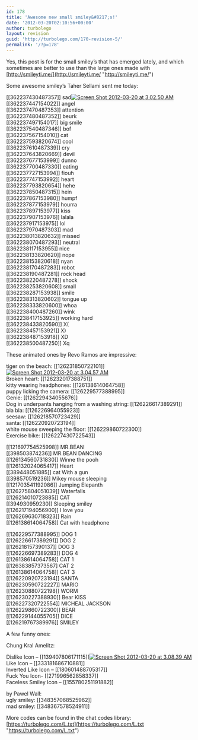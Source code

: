 ```yaml
---
id: 178
title: 'Awesome new small smiley&#8217;s!'
date: '2012-03-20T02:10:56+00:00'
author: turbolego
layout: revision
guid: 'http://turbolego.com/170-revision-5/'
permalink: '/?p=178'
---
```


Yes, this post is for the small smiley’s that has emerged lately, and which sometimes are better to use than the large ones made with [http://smileyti.me/](http://smileyti.me/ "http://smileyti.me/")

Some awesome smiley’s Taher Sellami sent me today:

\[\[362237430487357\]\] sad[![](https://turbolego.com/wp-content/uploads/2012/03/Screen-Shot-2012-03-20-at-3.02.50-AM.png "Screen Shot 2012-03-20 at 3.02.50 AM")](https://turbolego.com/wp-content/uploads/2012/03/Screen-Shot-2012-03-20-at-3.02.50-AM.png)  
\[\[362237447154022\]\] angel  
\[\[362237470487353\]\] attention  
\[\[362237480487352\]\] beurk  
\[\[362237497154017\]\] big smile  
\[\[362237540487346\]\] bof  
\[\[362237567154010\]\] cat  
\[\[362237593820674\]\] cool  
\[\[362237610487339\]\] cry  
\[\[362237643820669\]\] devil  
\[\[362237677153999\]\] dunno  
\[\[362237700487330\]\] eating  
\[\[362237727153994\]\] fiouh  
\[\[362237747153992\]\] heart  
\[\[362237793820654\]\] hehe  
\[\[362237850487315\]\] hein  
\[\[362237867153980\]\] humpf  
\[\[362237877153979\]\] hourra  
\[\[362237897153977\]\] kiss  
\[\[362237907153976\]\] lalala  
\[\[362237917153975\]\] lol  
\[\[362237970487303\]\] mad  
\[\[362238013820632\]\] missed  
\[\[362238070487293\]\] neutral  
\[\[362238117153955\]\] nice  
\[\[362238133820620\]\] nope  
\[\[362238153820618\]\] nyan  
\[\[362238170487283\]\] robot  
\[\[362238190487281\]\] rock head  
\[\[362238220487278\]\] shock  
\[\[362238253820608\]\] small  
\[\[362238287153938\]\] smile  
\[\[362238313820602\]\] tongue up  
\[\[362238333820600\]\] whoa  
\[\[362238400487260\]\] wink  
\[\[362238417153925\]\] working hard  
\[\[362238433820590\]\] X(  
\[\[362238457153921\]\] X)  
\[\[362238487153918\]\] XD  
\[\[362238500487250\]\] Xq

These animated ones by Revo Ramos are impressive:

tiger on the beach: \[\[126231850722101\]\] [![](https://turbolego.com/wp-content/uploads/2012/03/Screen-Shot-2012-03-20-at-3.04.57-AM.png "Screen Shot 2012-03-20 at 3.04.57 AM")](https://turbolego.com/wp-content/uploads/2012/03/Screen-Shot-2012-03-20-at-3.04.57-AM.png)  
Broken heart: \[\[126232017388751\]\]  
kitty wearing headphones: \[\[126138614064758\]\]  
puppy licking the camera: \[\[126229577388995\]\]  
Genie: \[\[126229434055676\]\]  
Dog in underpants hanging from a washing string: \[\[126226617389291\]\]  
bla bla: \[\[126226964055923\]\]  
seesaw: \[\[126218570723429\]\]  
santa: \[\[126220920723194\]\]  
white mouse sweeping the floor: \[\[126229860722300\]\]  
Exercise bike: \[\[126227430722543\]\]

\[\[121697754525998\]\] MR.BEAN  
\[\[398503874236\]\] MR.BEAN DANCING  
\[\[126134560731830\]\] Winne the pooh  
\[\[126132024065417\]\] Heart  
\[\[389448051885\]\] cat With a gun  
\[\[398570519236\]\] Mikey mouse sleeping  
\[\[121703541192086\]\] Jumping Elepanth  
\[\[126275804051039\]\] Waterfalls  
\[\[126214010723885\]\] CAT  
\[\[394930959230\]\] Sleeping smiley  
\[\[126217194056900\]\] I love you  
\[\[126269630718323\]\] Rain  
\[\[126138614064758\]\] Cat with headphone

\[\[126229577388995\]\] DOG 1  
\[\[126226617389291\]\] DOG 2  
\[\[126218157390137\]\] DOG 3  
\[\[126226697389283\]\] DOG 4  
\[\[126138614064758\]\] CAT 1  
\[\[126383857373567\] CAT 2  
\[\[126138614064758\]\] CAT 3  
\[\[126220920723194\]\] SANTA  
\[\[126230590722227\]\] MARIO  
\[\[126230880722198\]\] WORM  
\[\[126230227388930\]\] Bear KISS  
\[\[126227320722554\]\] MICHEAL JACKSON  
\[\[126229860722300\]\] BEAR  
\[\[126229144055705\]\] DICE  
\[\[126219767389976\]\] SMILEY

A few funny ones:

Chung Kral Amelitz:

Dislike Icon – \[\[139407806171115\]\][![](https://turbolego.com/wp-content/uploads/2012/03/Screen-Shot-2012-03-20-at-3.08.39-AM.png "Screen Shot 2012-03-20 at 3.08.39 AM")](https://turbolego.com/wp-content/uploads/2012/03/Screen-Shot-2012-03-20-at-3.08.39-AM.png)  
Like Icon – \[\[333181686710881\]\]  
Inverted Like Icon – \[\[180601488705317\]\]  
Fuck You Icon- \[\[271996562858337\]\]  
Faceless Smiley Icon – \[\[155780251191882\]\]

by Pawel Wall:  
ugly smiley: \[\[348357068525962\]\]  
mad smiley: \[\[348367578524911\]\]

More codes can be found in the chat codes library: [https://turbolego.com/L.txt](https://turbolego.com/L.txt "https://turbolego.com/L.txt")